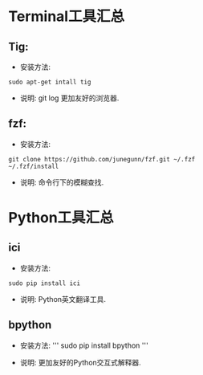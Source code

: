 # Terminal工具汇总

## Tig:
* 安装方法:
```
sudo apt-get intall tig
```
* 说明: git log 更加友好的浏览器.

## fzf:
* 安装方法:
```
git clone https://github.com/junegunn/fzf.git ~/.fzf
~/.fzf/install
```
* 说明: 命令行下的模糊查找.





# Python工具汇总
## ici
* 安装方法:
```
sudo pip install ici
```
* 说明: Python英文翻译工具.

## bpython
* 安装方法:
'''
sudo pip install bpython
'''

* 说明: 更加友好的Python交互式解释器.

